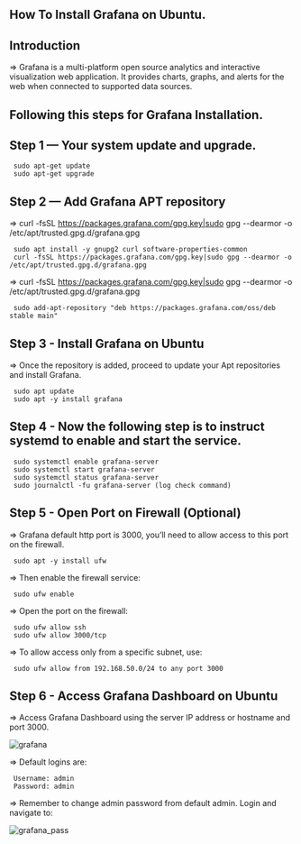 ## How To Install Grafana on Ubuntu.

## Introduction

=> Grafana is a multi-platform open source analytics and interactive visualization web application. It provides charts, graphs, and alerts for the web when connected to supported data sources.

## Following this steps for Grafana Installation.

## Step 1 — Your system update and upgrade.

     sudo apt-get update
     sudo apt-get upgrade

## Step 2 — Add Grafana APT repository

=> curl -fsSL https://packages.grafana.com/gpg.key|sudo gpg --dearmor -o /etc/apt/trusted.gpg.d/grafana.gpg

     sudo apt install -y gnupg2 curl software-properties-common
     curl -fsSL https://packages.grafana.com/gpg.key|sudo gpg --dearmor -o /etc/apt/trusted.gpg.d/grafana.gpg

=> curl -fsSL https://packages.grafana.com/gpg.key|sudo gpg --dearmor -o /etc/apt/trusted.gpg.d/grafana.gpg

     sudo add-apt-repository "deb https://packages.grafana.com/oss/deb stable main"

## Step 3 - Install Grafana on Ubuntu

=> Once the repository is added, proceed to update your Apt repositories and install Grafana.

     sudo apt update
     sudo apt -y install grafana

## Step 4 - Now the following step is to instruct systemd to enable and start the service.

     sudo systemctl enable grafana-server
     sudo systemctl start grafana-server
     sudo systemctl status grafana-server
     sudo journalctl -fu grafana-server (log check command)


## Step 5 - Open Port on Firewall (Optional)

=> Grafana default http port is 3000, you’ll need to allow access to this port on the firewall.

     sudo apt -y install ufw

=> Then enable the firewall service:

     sudo ufw enable

=> Open the port on the firewall:

     sudo ufw allow ssh
     sudo ufw allow 3000/tcp

=> To allow access only from a specific subnet, use:

     sudo ufw allow from 192.168.50.0/24 to any port 3000

## Step 6 - Access Grafana Dashboard on Ubuntu

=> Access Grafana Dashboard using the server IP address or hostname and port 3000.

![grafana](https://user-images.githubusercontent.com/89242355/220085851-94547924-2426-4400-b017-ff194684862a.png)

=> Default logins are:

     Username: admin
     Password: admin

=> Remember to change admin password from default admin. Login and navigate to:

![grafana_pass](https://user-images.githubusercontent.com/89242355/220086767-1f58fd8c-a16a-43e0-9b41-797f5d35e337.png)

